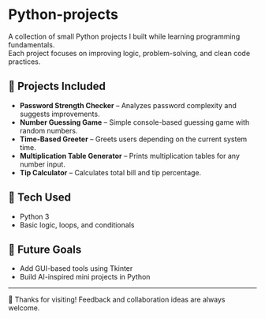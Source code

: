 # Python-projects

A collection of small Python projects I built while learning programming fundamentals.  
Each project focuses on improving logic, problem-solving, and clean code practices.

## 🚀 Projects Included
- **Password Strength Checker** – Analyzes password complexity and suggests improvements.  
- **Number Guessing Game** – Simple console-based guessing game with random numbers.  
- **Time-Based Greeter** – Greets users depending on the current system time.  
- **Multiplication Table Generator** – Prints multiplication tables for any number input.  
- **Tip Calculator** – Calculates total bill and tip percentage.  

## 🧠 Tech Used
- Python 3  
- Basic logic, loops, and conditionals  

## 🌱 Future Goals
- Add GUI-based tools using Tkinter  
- Build AI-inspired mini projects in Python  

---

👋 Thanks for visiting! Feedback and collaboration ideas are always welcome.  

